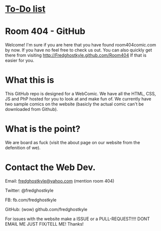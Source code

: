 [To-Do list](http://github.com/fredghostkyle/Room404/blob/master/todo.md/)
=======

Room 404 - GitHub 
========
Welcome! I'm sure if you are here that you have found room404comic.com by now. If you have no feel free to check us out. You can also quickly get there from visiting http://Fredghostkyle.github.com/Room404 If that is easier for you. 

What this is
=====
This GitHub repo is designed for a WebComic. We have all the HTML, CSS, JS and PhP hosted for you to look at and make fun of. We currently have two sample comics on the website (basicly the actual comic can't be downloaded from Github).

What is the point?
=====
We are board as fuck (visit the about page on our website from the defenition of we).

Contact the Web Dev.
=====
Email: fredghostkyle@yahoo.com (mention room 404)

Twitter: @fredghostkyle

FB: fb.com/fredghostkyle

GitHub: (wow) github.com/fredghostkyle


For issues with the website make a ISSUE or a PULL-REQUEST!!!! DONT EMAIL ME JUST FIX/TELL ME! Thanks! 
